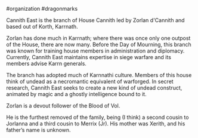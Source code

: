 #organization #dragonmarks 

Cannith East is the branch of House Cannith led by Zorlan d'Cannith and based out of Korth, Karrnath.

Zorlan has done much in Karrnath; where there was once only one outpost of the House, there are now many. Before the Day of Mourning, this branch was known for training house members in administration and diplomacy. Currently, Cannith East maintains expertise in siege warfare and its members advise Karrn generals.

The branch has adopted much of Karnnathi culture. Members of this house think of undead as a necromantic equivalent of warforged. In secret research, Cannith East seeks to create a new kind of undead construct, animated by magic and a ghostly intelligence bound to it.

Zorlan is a devout follower of the Blood of Vol.

He is the furthest removed of the family, being (I think) a second cousin to Jorlanna and a third cousin to Merrix (Jr). His mother was Xerith, and his father’s name is unknown.